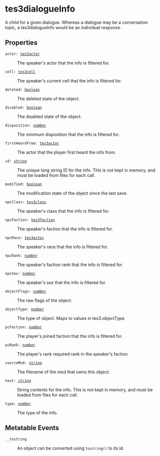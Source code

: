 # tes3dialogueInfo

A child for a given dialogue. Whereas a dialogue may be a conversation topic, a tes3dialogueInfo would be an individual response.

## Properties

<dl class="describe">
<dt><code class="descname">actor: <a href="https://mwse.readthedocs.io/en/latest/lua/type/tes3actor.html">tes3actor</a></code></dt>
<dd>

The speaker's actor that the info is filtered for.

</dd>
<dt><code class="descname">cell: <a href="https://mwse.readthedocs.io/en/latest/lua/type/tes3cell.html">tes3cell</a></code></dt>
<dd>

The speaker's current cell that the info is filtered for.

</dd>
<dt><code class="descname">deleted: <a href="https://mwse.readthedocs.io/en/latest/lua/type/boolean.html">boolean</a></code></dt>
<dd>

The deleted state of the object.

</dd>
<dt><code class="descname">disabled: <a href="https://mwse.readthedocs.io/en/latest/lua/type/boolean.html">boolean</a></code></dt>
<dd>

The disabled state of the object.

</dd>
<dt><code class="descname">disposition: <a href="https://mwse.readthedocs.io/en/latest/lua/type/number.html">number</a></code></dt>
<dd>

The minimum disposition that the info is filtered for.

</dd>
<dt><code class="descname">firstHeardFrom: <a href="https://mwse.readthedocs.io/en/latest/lua/type/tes3actor.html">tes3actor</a></code></dt>
<dd>

The actor that the player first heard the info from.

</dd>
<dt><code class="descname">id: <a href="https://mwse.readthedocs.io/en/latest/lua/type/string.html">string</a></code></dt>
<dd>

The unique long string ID for the info. This is not kept in memory, and must be loaded from files for each call.

</dd>
<dt><code class="descname">modified: <a href="https://mwse.readthedocs.io/en/latest/lua/type/boolean.html">boolean</a></code></dt>
<dd>

The modification state of the object since the last save.

</dd>
<dt><code class="descname">npcClass: <a href="https://mwse.readthedocs.io/en/latest/lua/type/tes3class.html">tes3class</a></code></dt>
<dd>

The speaker's class that the info is filtered for.

</dd>
<dt><code class="descname">npcFaction: <a href="https://mwse.readthedocs.io/en/latest/lua/type/tes3faction.html">tes3faction</a></code></dt>
<dd>

The speaker's faction that the info is filtered for.

</dd>
<dt><code class="descname">npcRace: <a href="https://mwse.readthedocs.io/en/latest/lua/type/tes3actor.html">tes3actor</a></code></dt>
<dd>

The speaker's race that the info is filtered for.

</dd>
<dt><code class="descname">npcRank: <a href="https://mwse.readthedocs.io/en/latest/lua/type/number.html">number</a></code></dt>
<dd>

The speaker's faction rank that the info is filtered for.

</dd>
<dt><code class="descname">npcSex: <a href="https://mwse.readthedocs.io/en/latest/lua/type/number.html">number</a></code></dt>
<dd>

The speaker's sex that the info is filtered for.

</dd>
<dt><code class="descname">objectFlags: <a href="https://mwse.readthedocs.io/en/latest/lua/type/number.html">number</a></code></dt>
<dd>

The raw flags of the object.

</dd>
<dt><code class="descname">objectType: <a href="https://mwse.readthedocs.io/en/latest/lua/type/number.html">number</a></code></dt>
<dd>

The type of object. Maps to values in tes3.objectType.

</dd>
<dt><code class="descname">pcFaction: <a href="https://mwse.readthedocs.io/en/latest/lua/type/number.html">number</a></code></dt>
<dd>

The player's joined faction that the info is filtered for.

</dd>
<dt><code class="descname">pcRank: <a href="https://mwse.readthedocs.io/en/latest/lua/type/number.html">number</a></code></dt>
<dd>

The player's rank required rank in the speaker's faction.

</dd>
<dt><code class="descname">sourceMod: <a href="https://mwse.readthedocs.io/en/latest/lua/type/string.html">string</a></code></dt>
<dd>

The filename of the mod that owns this object.

</dd>
<dt><code class="descname">text: <a href="https://mwse.readthedocs.io/en/latest/lua/type/string.html">string</a></code></dt>
<dd>

String contents for the info. This is not kept in memory, and must be loaded from files for each call.

</dd>
<dt><code class="descname">type: <a href="https://mwse.readthedocs.io/en/latest/lua/type/number.html">number</a></code></dt>
<dd>

The type of the info.

</dd>
</dl>

## Metatable Events

<dl class="describe">
<dt><code class="descname">__tostring</code></dt>
<dd>

An object can be converted using `tostring()` to its id.

</dd>
</dl>
